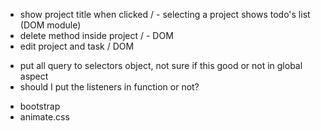 <!-- TODO functions -->

- show project title when clicked / - selecting a project shows todo's list (DOM module)
- delete method inside project / - DOM
- edit project and task / DOM

<!-- TODO Refactor -->

- put all query to selectors object, not sure if this good or not in global aspect
- should I put the listeners in function or not?

<!-- TODO styles -->

- bootstrap
- animate.css
